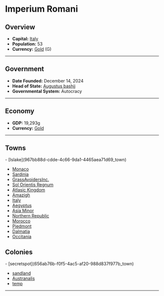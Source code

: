 <!--UNDEDITED FILE, remove this entire line if this file has been edited!-->
# <!--NAME-->Imperium Romani<!--NAME-->

## Overview

- **Capital:** <!--CAPITAL_LINK-->[Italy](3c420346-3be3-4ac2-8ecf-07279e8c22f9_town)<!--CAPITAL_LINK-->
- **Population:** <!--POPULATION-->53<!--POPULATION-->
- **Currency:** <!--CURRENCY_LINK-->[Gold](Gold_currency)<!--CURRENCY_LINK--> (<!--CURRENCY_ABV-->G<!--CURRENCY_ABV-->)

---

## Government

- **Date Founded:** <!--FOUNDED-->December 14, 2024<!--FOUNDED-->
- **Head of State:** <!--LEADER_TITLE_LINK-->[Augustus bashjj](bashjj_user)<!--LEADER_TITLE_LINK-->
- **Governmental System:** <!--GOVERNMENT-->Autocracy<!--GOVERNMENT-->

---

## Economy

- **GDP:** <!--GDP-->19,293g<!--GDP-->
- **Currency:** <!--CURRENCY_LINK-->[Gold](Gold_currency)<!--CURRENCY_LINK-->

---

## Towns

<!--TOWNS-->- [Islake](967bb88d-cdde-4c66-9da1-4465aea71d69_town)
- [Monaco](05e533f0-0c80-4a3e-a345-abda414d2460_town)
- [Sardinia](0feac575-2cf4-4628-9f20-1f1d0874a906_town)
- [GrassAvoidersInc.](cfc436f4-d874-4bed-a6a5-bb3a6c017e75_town)
- [Sol Orientis Regnum](4b634be2-ec0a-410a-a8f4-84c55974c37c_town)
- [Atlasic Kingdom](0788d03f-e2e3-4706-bfde-28ad4d25e4a4_town)
- [Amazigh](ded573de-c4fe-4978-8348-46c692f91f9d_town)
- [Italy](3c420346-3be3-4ac2-8ecf-07279e8c22f9_town)
- [Aegyptus](44882a74-f932-47da-92ea-4593ea555fa2_town)
- [Asia Minor](246dfebc-65b0-4cc9-b59f-4d62752fdbac_town)
- [Northern Republic](acaf8a41-dcbe-4ceb-b15b-881ba6cb0f96_town)
- [Morocco](db31c0ae-4bab-4276-b7b6-d829760a8e30_town)
- [Piedmont](f3a83396-272d-49ce-b245-bb2a1ca1f9ff_town)
- [Dalmatia](5b232dd9-b917-46e1-977e-1c31b4aebd24_town)
- [Occitania](d8bc44d8-b6b4-41d9-91a9-51ee67fe9278_town)<!--TOWNS-->

## Colonies

<!--COLONIES-->- [secretspot](656ab76b-f0f5-4ac5-af20-988d837f977b_town)
- [sandland](e6785dc2-b791-4021-90ed-e5d1dfca0bc1_town)
- [Austranalis](c679b910-7483-4575-8b62-c54e27571cca_town)
- [temp](b9edf2ce-4dfb-4e4b-8961-543f0421bc1e_town)<!--COLONIES-->

---